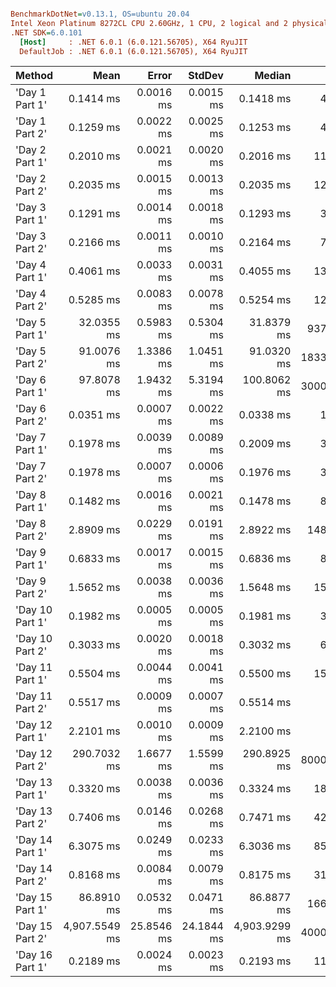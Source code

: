``` ini

BenchmarkDotNet=v0.13.1, OS=ubuntu 20.04
Intel Xeon Platinum 8272CL CPU 2.60GHz, 1 CPU, 2 logical and 2 physical cores
.NET SDK=6.0.101
  [Host]     : .NET 6.0.1 (6.0.121.56705), X64 RyuJIT
  DefaultJob : .NET 6.0.1 (6.0.121.56705), X64 RyuJIT


```
|          Method |          Mean |      Error |     StdDev |        Median |     Gen 0 |     Gen 1 |     Gen 2 |  Allocated |
|---------------- |--------------:|-----------:|-----------:|--------------:|----------:|----------:|----------:|-----------:|
|  &#39;Day 1 Part 1&#39; |     0.1414 ms |  0.0016 ms |  0.0015 ms |     0.1418 ms |    4.8828 |    2.4414 |         - |      89 KB |
|  &#39;Day 1 Part 2&#39; |     0.1259 ms |  0.0022 ms |  0.0025 ms |     0.1253 ms |    4.8828 |    2.4414 |         - |      89 KB |
|  &#39;Day 2 Part 1&#39; |     0.2010 ms |  0.0021 ms |  0.0020 ms |     0.2016 ms |   11.7188 |    5.8594 |         - |     216 KB |
|  &#39;Day 2 Part 2&#39; |     0.2035 ms |  0.0015 ms |  0.0013 ms |     0.2035 ms |   12.2070 |    6.1035 |         - |     224 KB |
|  &#39;Day 3 Part 1&#39; |     0.1291 ms |  0.0014 ms |  0.0018 ms |     0.1293 ms |    3.9063 |    1.9531 |         - |      75 KB |
|  &#39;Day 3 Part 2&#39; |     0.2166 ms |  0.0011 ms |  0.0010 ms |     0.2164 ms |    7.8125 |    3.9063 |         - |     146 KB |
|  &#39;Day 4 Part 1&#39; |     0.4061 ms |  0.0033 ms |  0.0031 ms |     0.4055 ms |   13.1836 |    6.3477 |         - |     244 KB |
|  &#39;Day 4 Part 2&#39; |     0.5285 ms |  0.0083 ms |  0.0078 ms |     0.5254 ms |   12.6953 |    5.8594 |         - |     244 KB |
|  &#39;Day 5 Part 1&#39; |    32.0355 ms |  0.5983 ms |  0.5304 ms |    31.8379 ms |  937.5000 |  437.5000 |  437.5000 |  19,839 KB |
|  &#39;Day 5 Part 2&#39; |    91.0076 ms |  1.3386 ms |  1.0451 ms |    91.0320 ms | 1833.3333 | 1166.6667 |  833.3333 |  33,072 KB |
|  &#39;Day 6 Part 1&#39; |    97.8078 ms |  1.9432 ms |  5.3194 ms |   100.8062 ms | 3000.0000 | 3000.0000 | 2400.0000 |  26,930 KB |
|  &#39;Day 6 Part 2&#39; |     0.0351 ms |  0.0007 ms |  0.0022 ms |     0.0338 ms |    1.0986 |    0.5493 |         - |      21 KB |
|  &#39;Day 7 Part 1&#39; |     0.1978 ms |  0.0039 ms |  0.0089 ms |     0.2009 ms |    3.6621 |    1.7090 |         - |      69 KB |
|  &#39;Day 7 Part 2&#39; |     0.1978 ms |  0.0007 ms |  0.0006 ms |     0.1976 ms |    3.6621 |    1.7090 |         - |      69 KB |
|  &#39;Day 8 Part 1&#39; |     0.1482 ms |  0.0016 ms |  0.0021 ms |     0.1478 ms |    8.7891 |    4.3945 |         - |     165 KB |
|  &#39;Day 8 Part 2&#39; |     2.8909 ms |  0.0229 ms |  0.0191 ms |     2.8922 ms |  148.4375 |   27.3438 |         - |   2,730 KB |
|  &#39;Day 9 Part 1&#39; |     0.6833 ms |  0.0017 ms |  0.0015 ms |     0.6836 ms |    8.7891 |    3.9063 |         - |     168 KB |
|  &#39;Day 9 Part 2&#39; |     1.5652 ms |  0.0038 ms |  0.0036 ms |     1.5648 ms |   15.6250 |    7.8125 |         - |     312 KB |
| &#39;Day 10 Part 1&#39; |     0.1982 ms |  0.0005 ms |  0.0005 ms |     0.1981 ms |    3.6621 |    1.7090 |         - |      71 KB |
| &#39;Day 10 Part 2&#39; |     0.3033 ms |  0.0020 ms |  0.0018 ms |     0.3032 ms |    6.3477 |    2.9297 |         - |     123 KB |
| &#39;Day 11 Part 1&#39; |     0.5504 ms |  0.0044 ms |  0.0041 ms |     0.5500 ms |   15.6250 |    7.8125 |         - |     294 KB |
| &#39;Day 11 Part 2&#39; |     0.5517 ms |  0.0009 ms |  0.0007 ms |     0.5514 ms |         - |         - |         - |      11 KB |
| &#39;Day 12 Part 1&#39; |     2.2101 ms |  0.0010 ms |  0.0009 ms |     2.2100 ms |         - |         - |         - |      20 KB |
| &#39;Day 12 Part 2&#39; |   290.7032 ms |  1.6677 ms |  1.5599 ms |   290.8925 ms | 8000.0000 |         - |         - | 161,703 KB |
| &#39;Day 13 Part 1&#39; |     0.3320 ms |  0.0038 ms |  0.0036 ms |     0.3324 ms |   18.5547 |    9.2773 |         - |     345 KB |
| &#39;Day 13 Part 2&#39; |     0.7406 ms |  0.0146 ms |  0.0268 ms |     0.7471 ms |   42.9688 |   13.6719 |         - |     789 KB |
| &#39;Day 14 Part 1&#39; |     6.3075 ms |  0.0249 ms |  0.0233 ms |     6.3036 ms |   85.9375 |   23.4375 |         - |   1,650 KB |
| &#39;Day 14 Part 2&#39; |     0.8168 ms |  0.0084 ms |  0.0079 ms |     0.8175 ms |   31.2500 |    9.7656 |         - |     586 KB |
| &#39;Day 15 Part 1&#39; |    86.8910 ms |  0.0532 ms |  0.0471 ms |    86.8877 ms |  166.6667 |  166.6667 |  166.6667 |   2,939 KB |
| &#39;Day 15 Part 2&#39; | 4,907.5549 ms | 25.8546 ms | 24.1844 ms | 4,903.9299 ms | 4000.0000 | 3000.0000 | 2000.0000 |  64,634 KB |
| &#39;Day 16 Part 1&#39; |     0.2189 ms |  0.0024 ms |  0.0023 ms |     0.2193 ms |   11.7188 |    5.8594 |         - |     215 KB |
